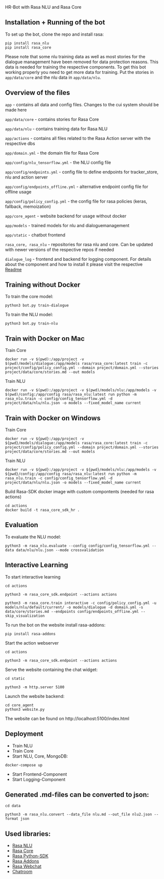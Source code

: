 HR-Bot with Rasa NLU and Rasa Core

## Installation + Running of the bot
To set up the bot, clone the repo and install rasa:

```
pip install rasa_nlu
pip install rasa_core
```

Please note that some nlu training data as well as most stories for the dialogue management have been removed for data protection reasons. This data is needed for training the respective components. To get this bot working properly you need to get more data for training. Put the stories in `app/data/core` and the nlu data in `app/data/nlu`.


## Overview of the files
`app` - contains all data and config files. Changes to the cui system should be made here

`app/data/core` - contains stories for Rasa Core

`app/data/nlu` - contains training data for Rasa NLU

`app/actions` - contains all files related to the Rasa Action server with the respective dbs

`app/domain.yml` - the domain file for Rasa Core

`app/config/nlu_tensorflow.yml` - the NLU config file

`app/config/endpoints.yml` - config file to define endpoints for tracker_store, nlu and action server

`app/config/endpoints_offline.yml` - alternative endpoint config file for offline usage

`app/config/policy_config.yml` - the config file for rasa policies (keras, fallback, memoization)

`app/core_agent` - website backend for usage without docker

`app/models` - trained models for nlu and dialoguemanagement

`app/static` - chatbot frontend

`rasa_core, rasa_nlu` - repositories for rasa nlu and core. Can be updated with newer versions of the respective repos if needed

`dialogue_log` - frontend and backend for logging component. For details about the component and how to install it please visit the respective  [Readme](/dialogue_log/Readme.md)


## Training without Docker
To train the core model: 

```
python3 bot.py train-dialogue
```

To train the NLU model: 

```
python3 bot.py train-nlu
```


## Train with Docker on Mac
Train Core
```
docker run -v $(pwd):/app/project -v $(pwd)/models/dialogue:/app/models rasa/rasa_core:latest train -c project/config/policy_config.yml --domain project/domain.yml --stories project/data/core/stories.md --out models
```

Train NLU
```
docker run -v $(pwd):/app/project -v $(pwd)/models/nlu:/app/models -v $(pwd)/config:/app/config rasa/rasa_nlu:latest run python -m rasa_nlu.train -c config/config_tensorflow.yml -d project/data/nlu/nlu.json -o models --fixed_model_name current
```


## Train with Docker on Windows
Train Core
```
docker run -v ${pwd}:/app/project -v ${pwd}/models/dialogue:/app/models rasa/rasa_core:latest train -c project/config/policy_config.yml --domain project/domain.yml --stories project/data/core/stories.md --out models
```

Train NLU
```
docker run -v ${pwd}:/app/project -v ${pwd}/models/nlu:/app/models -v ${pwd}/config:/app/config rasa/rasa_nlu:latest run python -m rasa_nlu.train -c config/config_tensorflow.yml -d project/data/nlu/nlu.json -o models --fixed_model_name current
```


Build Rasa-SDK docker image with custom compontents (needed for rasa actions)
```
cd actions
docker build -t rasa_core_sdk_hr .
```


## Evaluation
To evaluate the NLU model: 

```
python3 -m rasa_nlu.evaluate --config config/config_tensorflow.yml --data data/nlu/nlu.json --mode crossvalidation
```


## Interactive Learning
To start interactive learning
```
cd actions
```

```
python3 -m rasa_core_sdk.endpoint --actions actions
```

```
python3 -m rasa_core.train interactive -c config/policy_config.yml -u models/nlu/default/current/ -o models/dialogue -d domain.yml -s data/core/stories.md --endpoints config/endpoints_offline.yml --skip_visualization
```

To run the bot on the website install rasa-addons:
```
pip install rasa-addons
```

Start the action webserver
```
cd actions
```
```
python3 -m rasa_core_sdk.endpoint --actions actions
```

Serve the website containing the chat widget:
```
cd static
```
```
python3 -m http.server 5100
```

Launch the website backend:
```
cd core_agent
python3 website.py
```

The website can be found on http://localhost:5100/index.html


## Deployment
- Train NLU
- Train Core
- Start NLU, Core, MongoDB:
```
docker-compose up
```
- Start Frontend-Component
- Start Logging-Component


## Generated .md-files can be converted to json:
```
cd data

python3 -m rasa_nlu.convert --data_file nlu.md --out_file nlu2.json --format json
```

## Used libraries:
- [Rasa NLU][rasanlu]
- [Rasa Core][rasacore]
- [Rasa Python-SDK][rasasdk]
- [Rasa Addons][rasaaddons]
- [Rasa Webchat][webchat]
- [Chatroom][chatroom]

[rasanlu]: https://github.com/RasaHQ/rasa_nlu
[rasacore]: https://github.com/RasaHQ/rasa_core
[webchat]: https://github.com/mrbot-ai/rasa-webchat
[rasaaddons]: https://github.com/mrbot-ai/rasa-addons
[chatroom]: https://github.com/scalableminds/chatroom
[rasasdk]: https://github.com/RasaHQ/rasa_core_sdk